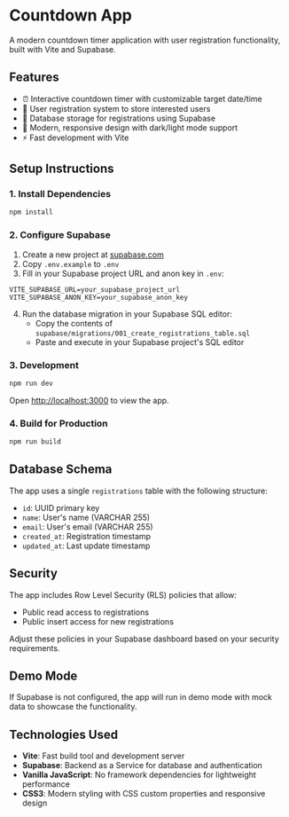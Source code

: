 # Countdown App

A modern countdown timer application with user registration functionality, built with Vite and Supabase.

## Features

- ⏰ Interactive countdown timer with customizable target date/time
- 📝 User registration system to store interested users
- 💾 Database storage for registrations using Supabase
- 🎨 Modern, responsive design with dark/light mode support
- ⚡ Fast development with Vite

## Setup Instructions

### 1. Install Dependencies

```bash
npm install
```

### 2. Configure Supabase

1. Create a new project at [supabase.com](https://supabase.com)
2. Copy `.env.example` to `.env`
3. Fill in your Supabase project URL and anon key in `.env`:

```env
VITE_SUPABASE_URL=your_supabase_project_url
VITE_SUPABASE_ANON_KEY=your_supabase_anon_key
```

4. Run the database migration in your Supabase SQL editor:
   - Copy the contents of `supabase/migrations/001_create_registrations_table.sql`
   - Paste and execute in your Supabase project's SQL editor

### 3. Development

```bash
npm run dev
```

Open [http://localhost:3000](http://localhost:3000) to view the app.

### 4. Build for Production

```bash
npm run build
```

## Database Schema

The app uses a single `registrations` table with the following structure:

- `id`: UUID primary key
- `name`: User's name (VARCHAR 255)
- `email`: User's email (VARCHAR 255)
- `created_at`: Registration timestamp
- `updated_at`: Last update timestamp

## Security

The app includes Row Level Security (RLS) policies that allow:
- Public read access to registrations
- Public insert access for new registrations

Adjust these policies in your Supabase dashboard based on your security requirements.

## Demo Mode

If Supabase is not configured, the app will run in demo mode with mock data to showcase the functionality.

## Technologies Used

- **Vite**: Fast build tool and development server
- **Supabase**: Backend as a Service for database and authentication
- **Vanilla JavaScript**: No framework dependencies for lightweight performance
- **CSS3**: Modern styling with CSS custom properties and responsive design